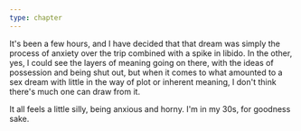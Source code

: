 ```yaml
---
type: chapter
---
```


It's been a few hours, and I have decided that that dream was simply the process of anxiety over the trip combined with a spike in libido. In the other, yes, I could see the layers of meaning going on there, with the ideas of possession and being shut out, but when it comes to what amounted to a sex dream with little in the way of plot or inherent meaning, I don't think there's much one can draw from it.

It all feels a little silly, being anxious and horny. I'm in my 30s, for goodness sake.
